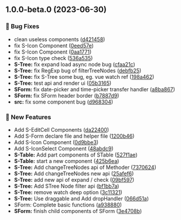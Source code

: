 

## 1.0.0-beta.0 (2023-06-30)


### 🐛 Bug Fixes

* clean useless components ([d421458](https://github.com/antd-templater/antd-template-lib3.x/commit/d421458948e7f9b9fdf9cda548524a9d64808f00))
* fix S-Icon Component ([0eed57e](https://github.com/antd-templater/antd-template-lib3.x/commit/0eed57ed58e1472732044a44fc5e34bb4b10fd91))
* fix S-Icon Component ([0aa1771](https://github.com/antd-templater/antd-template-lib3.x/commit/0aa1771941cd56cc8888cac65e3a4eedf5cdfed8))
* fix S-Icon type check ([536a535](https://github.com/antd-templater/antd-template-lib3.x/commit/536a535d9fb8540a0f4cf9b939a8ba84da5b6373))
* **S-Tree:** fix expand load async node bug ([cfaa21c](https://github.com/antd-templater/antd-template-lib3.x/commit/cfaa21cbc7bc70a2507a99211f91a4014d4f599a))
* **S-Tree:** fix RegExp bug of filterTreeNodes ([debfb25](https://github.com/antd-templater/antd-template-lib3.x/commit/debfb25862709b3252aa3b1127f9e8bedc33e084))
* **S-Tree:** fix S-Tree some bug, eg. vue watch ref ([198a462](https://github.com/antd-templater/antd-template-lib3.x/commit/198a4628235d58fb472f732c5656ad6955d4e5e7))
* **S-Tree:** test api and render ui ([05b3165](https://github.com/antd-templater/antd-template-lib3.x/commit/05b3165157b55ab9d08db97206f337c74570ad01))
* **SForm:** fix date-picker and time-picker transfer handler ([a8ba867](https://github.com/antd-templater/antd-template-lib3.x/commit/a8ba8679769ad5ad4a85f447541da690af6bd172))
* **SForm:** fix SForm header border ([b7887d9](https://github.com/antd-templater/antd-template-lib3.x/commit/b7887d9feff0f4221b31aee1ca6f3cb4f4c2eafd))
* **src:** fix some component bug ([d968304](https://github.com/antd-templater/antd-template-lib3.x/commit/d968304b73579e4fc9a0b2de4c01532662d04766))


### 🚀 New Features

* Add S-EditCell Components ([da22400](https://github.com/antd-templater/antd-template-lib3.x/commit/da224007f7ecb617568d1b447a17bab412c0890b))
* Add S-Form declare file and helper file ([1200b46](https://github.com/antd-templater/antd-template-lib3.x/commit/1200b462ae0adee67921c49b272d58fd840b94ee))
* Add S-Icon Component ([0d9bbe3](https://github.com/antd-templater/antd-template-lib3.x/commit/0d9bbe3a7cecba25f8d803fd07e085baee8681df))
* Add S-IconSelect Component ([48abdc9](https://github.com/antd-templater/antd-template-lib3.x/commit/48abdc9e884740e7c75f90a3b6b7e49f4b0ce4ed))
* **S-Table:** Add part components of STable ([527f1ae](https://github.com/antd-templater/antd-template-lib3.x/commit/527f1aed6c9e9d26525c2e6528f941317338139c))
* **S-Table:** start a new component ([425b6ea](https://github.com/antd-templater/antd-template-lib3.x/commit/425b6eae7bf36c7ffb89fcb0893315a2997ff640))
* **S-Tree:** Add changeTreeNodes api of Methoder ([7370624](https://github.com/antd-templater/antd-template-lib3.x/commit/7370624e182b986843208a39602e9b9afcfe75b6))
* **S-Tree:** Add changeTreeNodes new api ([25afef6](https://github.com/antd-templater/antd-template-lib3.x/commit/25afef680366118e7b14e1ec34f173def151da7c))
* **S-Tree:** add new api of expand / check ([09bf597](https://github.com/antd-templater/antd-template-lib3.x/commit/09bf597226e4b5dc71b03026c7e78293730e9b9e))
* **S-Tree:** Add STree Node filter api ([bf1bb7a](https://github.com/antd-templater/antd-template-lib3.x/commit/bf1bb7a79b5d25e4be3e589d88d0e8c06c887f07))
* **S-Tree:** remove watch deep option ([3c11321](https://github.com/antd-templater/antd-template-lib3.x/commit/3c11321d5562ef523daa59ae0427ccf76ca12560))
* **S-Tree:** Use draggable and Add dropHandler ([066d51a](https://github.com/antd-templater/antd-template-lib3.x/commit/066d51a2f5f6939181c5b642b6bd5fc9f93df139))
* SForm: Complete basic functions ([a938880](https://github.com/antd-templater/antd-template-lib3.x/commit/a9388804be67f53033d4ecb689954d82eb77159e))
* **SForm:** finish child components of SForm ([3e4708b](https://github.com/antd-templater/antd-template-lib3.x/commit/3e4708b07fae19e88bf031399c02bdea7735286e))
